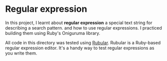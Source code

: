 # Regular expression
In this project, I learnt about **regular expression** a special text string for describing a search pattern. and how to use regular expressions. I practiced building them using Ruby's Oniguruma library.

All code in this directory was tested using [Rubular](https://https://rubular.com/). Rubular is a Ruby-based regular expression editor. It's a handy way to test regular expressions as you write them.
